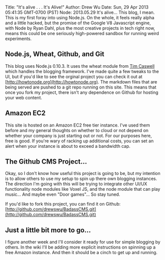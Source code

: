Title: "It's alive . . . It's Alive!"
Author: Drew Wu
Date: Sun, 29 Apr 2013 05:41:35 GMT-0700 (PST)
Node: 2013.05.29
It's alive... This blog, I mean. This is my first foray into using Node.js. On the whole, it feels really alpha and a little hacked, but the promise of the Google V8 Javascript engine, with Node by Ryan Dahl, plus the most creative projects in tech right now, means this could be one seriously high-powered sandbox for running weird experiments.

## Node.js, Wheat, Github, and Git

This blog uses Node.js 0.10.3. It uses the wheat module from [Tim Caswell](http://creationix.com/) which handles the blogging framework. I've made quite a few tweaks to the UI, but if you'd like to see the orginal project you can check it out at [http://howtonode.org](http://howtonode.org). The markdown files that are being served are pushed to a git repo running on this site. This means that once you fork my project, there isn't any dependence on Github for hosting your web content.

## Amazon EC2

This site is hosted on an Amazon EC2 free tier instance. I've used them before and my general thoughts on whether to cloud or not depend on whether your company is just starting out or not. For our purposes here, free is good. If you're wary of racking up additional costs, you can set an alert when your instance is about to exceed a bandwidth cap.

## The Github CMS Project...

Okay, so I don't know how useful this project is going to be, but my intention is to allow others to use my setup to spin up there own blogging instances. The direction I'm going with this will be trying to integrate other UI/UX functionality node modules like Voxel JS, and the node module that can play music... And maybe even "Door games"... So stay tuned.

If you'd like to fork this project, you can find it on Github: [http://github.com/drewswu/BadassCMS.git](http://github.com/drewswu/BadassCMS.git)

## Just a little bit more to go...

I figure another week and I'll consider it ready for use for simple blogging by others. In the wiki I'll be adding more explicit instructions on spinning up a free Amazon instance. And then it should be a cinch to get up and running.
